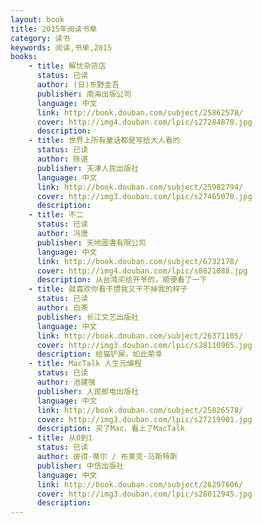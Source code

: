 ```yaml
---
layout: book
title: 2015年阅读书单
category: 读书
keywords: 阅读,书单,2015
books: 
    - title: 解忧杂货店
      status: 已读
      author: (日)东野圭吾 
      publisher: 南海出版公司
      language: 中文
      link: http://book.douban.com/subject/25862578/
      cover: http://img4.douban.com/lpic/s27284878.jpg
      description: 
    - title: 世界上所有童话都是写给大人看的
      status: 已读
      author: 陈谌
      publisher: 天津人民出版社
      language: 中文
      link: http://book.douban.com/subject/25982794/
      cover: http://img3.douban.com/lpic/s27465070.jpg
      description:
    - title: 不二
      status: 已读
      author: 冯唐
      publisher: 天地圖書有限公司
      language: 中文
      link: http://book.douban.com/subject/6732178/
      cover: http://img4.douban.com/lpic/s8821088.jpg
      description: 从台湾买给开爷的，顺便看了一下
    - title: 就喜欢你看不惯我又干不掉我的样子
      status: 已读
      author: 白茶
      publisher: 长江文艺出版社
      language: 中文
      link: http://book.douban.com/subject/26371105/
      cover: http://img3.douban.com/lpic/s28110965.jpg
      description: 给猫铲屎，如此荣幸
    - title: MacTalk 人生元编程
      status: 已读
      author: 池建强
      publisher: 人民邮电出版社
      language: 中文
      link: http://book.douban.com/subject/25826578/
      cover: http://img3.douban.com/lpic/s27219901.jpg
      description: 买了Mac，看上了MacTalk
    - title: 从0到1
      status: 已读
      author: 彼得·蒂尔 / 布莱克·马斯特斯
      publisher: 中信出版社
      language: 中文
      link: http://book.douban.com/subject/26297606/
      cover: http://img3.douban.com/lpic/s28012945.jpg
      description: 
---
```





     
  